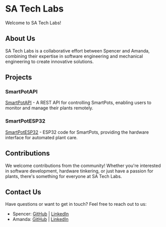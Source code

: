 # SA Tech Labs

Welcome to SA Tech Labs!

## About Us

SA Tech Labs is a collaborative effort between Spencer and Amanda, combining their expertise in software engineering and mechanical engineering to create innovative solutions.

## Projects

### SmartPotAPI

[SmartPotAPI](https://github.com/SATechLabs/SmartPotAPI) - A REST API for controlling SmartPots, enabling users to monitor and manage their plants remotely.

### SmartPotESP32

[SmartPotESP32](https://github.com/SATechLabs/SmartPotESP32) - ESP32 code for SmartPots, providing the hardware interface for automated plant care.

## Contributions

We welcome contributions from the community! Whether you're interested in software development, hardware tinkering, or just have a passion for plants, there's something for everyone at SA Tech Labs.

## Contact Us

Have questions or want to get in touch? Feel free to reach out to us:

- Spencer: [GitHub](https://github.com/SpencerGitHub) | [LinkedIn](https://www.linkedin.com/in/spencergithub/)
- Amanda: [GitHub](https://github.com/AmandaGitHub) | [LinkedIn](https://www.linkedin.com/in/amandagithub/)
